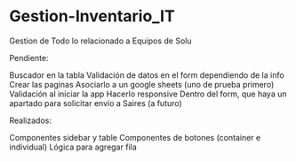# Gestion-Inventario_IT
Gestion de Todo lo relacionado a Equipos de Solu

Pendiente:

Buscador en la tabla
Validación de datos en el form dependiendo de la info
Crear las paginas
Asociarlo a un google sheets (uno de prueba primero)
Validación al iniciar la app
Hacerlo responsive
Dentro del form, que haya un apartado para solicitar envío a Saires (a futuro)



Realizados:

Componentes sidebar y table
Componentes de botones (container e individual)
Lógica para agregar fila 